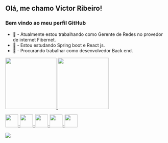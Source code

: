 ## Olá, me chamo Victor Ribeiro! 
### Bem vindo ao meu perfil GitHub



- 🔭 - Atualmente estou trabalhando como Gerente de Redes no provedor de internet Fibernet.
- 🌱 - Estou estudando Spring boot e React js.
- 👯 - Procurando trabalhar como desenvolvedor Back end.


<div>
<a href="https://https://github.com/victtorribeiro">
<img height="160em" src="https://github-readme-stats.vercel.app/api?username=victtorribeiro&show_icons=true&theme=dracula&include_all_commits=true&count_private=true" />
<img height="160em" src="https://github-readme-stats.vercel.app/api/top-langs/?username=victtorribeiro&layout=compact&langs_count=7&theme=dracula"  />
</div>

<img src="https://cdn.jsdelivr.net/gh/devicons/devicon/icons/java/java-original.svg" width="40" height="40"/>-<img src="https://cdn.jsdelivr.net/gh/devicons/devicon/icons/javascript/javascript-plain.svg" width="40" height="40" />-<img src="https://cdn.jsdelivr.net/gh/devicons/devicon/icons/react/react-original.svg" width="40" height="40" />-<img src="https://cdn.jsdelivr.net/gh/devicons/devicon/icons/html5/html5-original.svg" width="40" height="40" />-<img src="https://cdn.jsdelivr.net/gh/devicons/devicon/icons/css3/css3-original.svg" width="40" height="40" />


<div>
<a href="https://www.linkedin.com/in/victor-ribeiro-282528bb/" target="_blank"><img src="https://img.shields.io/badge/-LinkedIn-%230077B5?style=for-the-badge&logo=linkedin&logoColor=white" target="_blank"></a>   
</div>
